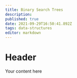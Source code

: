 ```yaml
---
title: Binary Search Trees
description: 
published: true
date: 2021-09-29T16:50:41.892Z
tags: data-structures
editor: markdown
---
```


# Header
Your content here